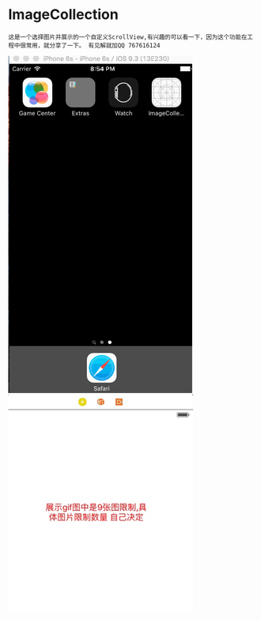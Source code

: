 # ImageCollection
    这是一个选择图片并展示的一个自定义ScrollView,有兴趣的可以看一下，因为这个功能在工程中很常用，就分享了一下。 有见解就加QQ 767616124


![演示](https://github.com/tsc000/ImageCollection/blob/master/ImageCollection/1.gif)
![演示](https://github.com/tsc000/ImageCollection/blob/master/ImageCollection/2.png)